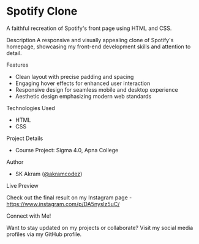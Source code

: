 # Spotify Clone

A faithful recreation of Spotify's front page using HTML and CSS.

Description
A responsive and visually appealing clone of Spotify's homepage, showcasing my front-end development skills and attention to detail.

Features

- Clean layout with precise padding and spacing
- Engaging hover effects for enhanced user interaction
- Responsive design for seamless mobile and desktop experience
- Aesthetic design emphasizing modern web standards

Technologies Used

- HTML
- CSS

Project Details

 - Course Project: Sigma 4.0, Apna College

Author

 - SK Akram ([@akramcodez](https://github.com/akramcodez))

Live Preview

Check out the final result on my Instagram page - https://www.instagram.com/p/DA5nyslz5uC/

Connect with Me!

Want to stay updated on my projects or collaborate? Visit my social media profiles via my GitHub profile.
